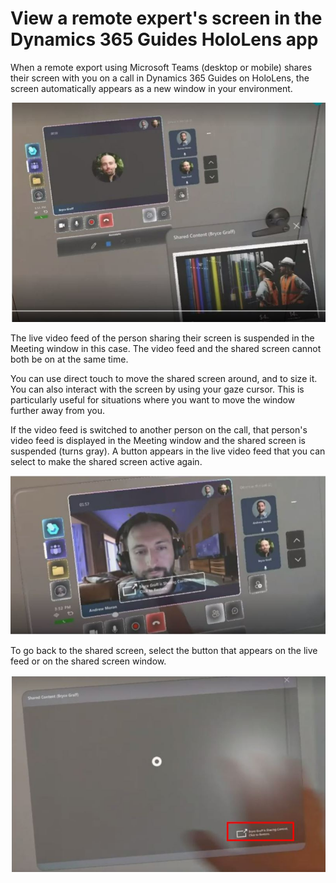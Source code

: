 # View a remote expert's screen in the Dynamics 365 Guides HoloLens app

When a remote export using Microsoft Teams (desktop or mobile) shares their screen with you on a call in Dynamics 365 Guides on HoloLens, the screen automatically appears as a new window in your environment.

![Screenshot of a shared screen example in Dynamics 365 Guides on HoloLens.](media/calling-screen-sharing-1.JPG "Screenshot of a shared screen example in Dynamics 365 Guides on HoloLens")

The live video feed of the person sharing their screen is suspended in the Meeting window in this case. The video feed and the shared screen cannot both be on at the same time.

You can use direct touch to move the shared screen around, and to size it. You can also interact with the screen by using your gaze cursor. This is particularly useful for situations where you want to move the window further away from you. 

If the video feed is switched to another person on the call, that person's video feed is displayed in the Meeting window and the shared screen is suspended (turns gray). A button appears in the live video feed that you can select to make the shared screen active again. 

![Screenshot of Meeting window with new live feed and button that you can use to switch back to the shared screen.](media/calling-screen-sharing-2.JPG "Screenshot of Meeting window with new live feed and button that you can use to switch back to the shared screen")

To go back to the shared screen, select the button that appears on the live feed or on the shared screen window.

![Screenshot of a suspended shared screen with button highlighted.](media/calling-screen-sharing-3.JPG "Screenshot of a suspended shared screen with button highlighted")
